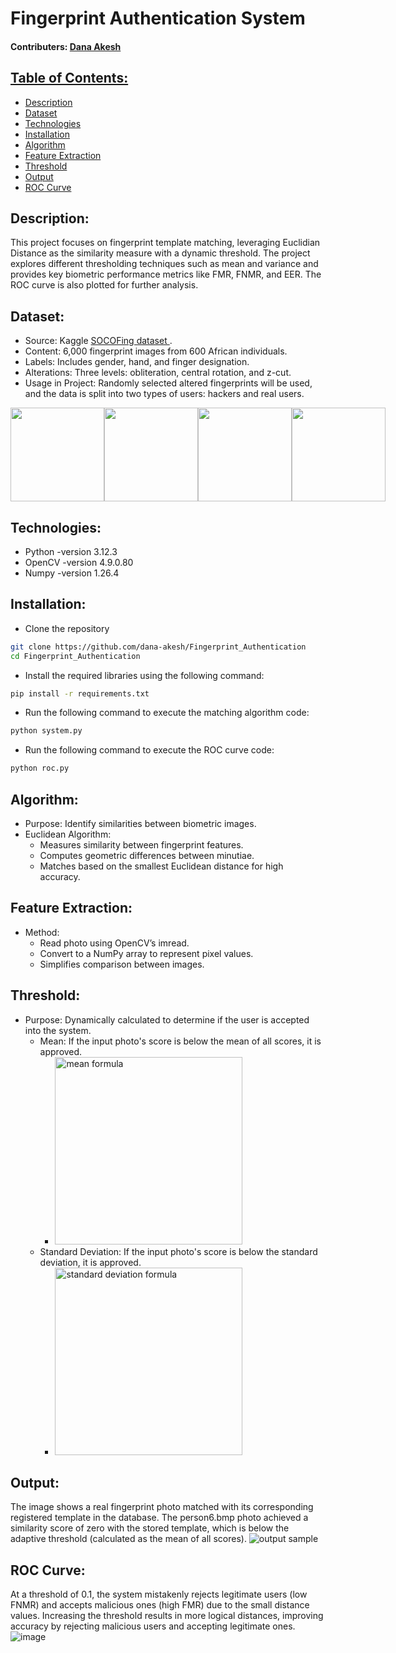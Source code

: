 # Fingerprint Authentication System

#### Contributers:  <a href="https://github.com/dana-akesh"> Dana Akesh

## Table of Contents:
- [Description](#description)
- [Dataset](#dataset)
- [Technologies](#technologies)
- [Installation](#installation)
- [Algorithm](#algorithm)
- [Feature Extraction](#feature-extraction)
- [Threshold](#threshold)
- [Output](#output)
- [ROC Curve](#roc-curve)


## Description:
This project focuses on fingerprint template matching, leveraging Euclidian Distance as the similarity measure with a dynamic threshold.
The project explores different thresholding techniques such as mean and variance and provides key biometric performance metrics like FMR, FNMR, and EER. 
The ROC curve is also plotted for further analysis.

## Dataset:
- Source: Kaggle <a href="https://www.kaggle.com/datasets/ruizgara/socofing"> SOCOFing dataset </a>.
- Content: 6,000 fingerprint images from 600 African individuals. 
- Labels: Includes gender, hand, and finger designation. 
- Alterations: Three levels: obliteration, central rotation, and z-cut. 
- Usage in Project: Randomly selected altered fingerprints will be used, and the data is split into two types of users: hackers and real users.
<div style="display: flex; justify-content: space-between;">
    <img src="https://github.com/user-attachments/assets/a2a47f43-2a66-4857-a8ff-5590e39eb462" width="150">
    <img src="https://github.com/user-attachments/assets/11233579-d74c-4205-ba60-78a858209bf7" width="150">
    <img src="https://github.com/user-attachments/assets/d77fd510-249b-467f-b214-c39904a6d44c" width="150">
    <img src="https://github.com/user-attachments/assets/a4bb1eb5-b7a2-44e8-8478-3283d1de7dfa" width="150">
</div>

## Technologies:
- Python -version 3.12.3
- OpenCV -version 4.9.0.80
- Numpy -version 1.26.4

## Installation:
- Clone the repository
```bash
git clone https://github.com/dana-akesh/Fingerprint_Authentication
cd Fingerprint_Authentication
```
- Install the required libraries using the following command:
```bash
pip install -r requirements.txt
```
- Run the following command to execute the matching algorithm code:
```bash
python system.py
```
- Run the following command to execute the ROC curve code:
```bash
python roc.py
```

## Algorithm:
- Purpose: Identify similarities between biometric images.
- Euclidean Algorithm:
  - Measures similarity between fingerprint features.
  - Computes geometric differences between minutiae.
  - Matches based on the smallest Euclidean distance for high accuracy.
 
## Feature Extraction:
- Method:
  - Read photo using OpenCV’s imread.
  - Convert to a NumPy array to represent pixel values.
  - Simplifies comparison between images.
 
## Threshold:
- Purpose: Dynamically calculated to determine if the user is accepted into the system.
   - Mean: If the input photo's score is below the mean of all scores, it is approved.
     - <img src="https://github.com/user-attachments/assets/63dd40cc-467d-4249-83f2-a90925e6358b" alt="mean formula" width="300">
   - Standard Deviation: If the input photo's score is below the standard deviation, it is approved.
     - <img src="https://github.com/user-attachments/assets/cfc0d4b8-acd2-42ec-b22a-e51f36ea7313" alt="standard deviation formula" width="300">



## Output:
The image shows a real fingerprint photo matched with its corresponding registered template in the database. The person6.bmp photo achieved a similarity score of zero with the stored template, which is below the adaptive threshold (calculated as the mean of all scores).
<img src="https://github.com/user-attachments/assets/a51a95f6-75d0-47d9-a13c-7e166c834beb" alt="output sample">


## ROC Curve:
At a threshold of 0.1, the system mistakenly rejects legitimate users (low FNMR) and accepts malicious ones (high FMR) due to the small distance values. Increasing the threshold results in more logical distances, improving accuracy by rejecting malicious users and accepting legitimate ones.
![image](https://github.com/user-attachments/assets/57eea7b4-15e4-44ac-a6d1-8c838e6c290f)

